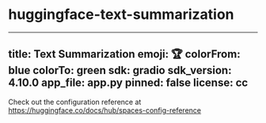 # huggingface-text-summarization

---
title: Text Summarization
emoji: 🏆
colorFrom: blue
colorTo: green
sdk: gradio
sdk_version: 4.10.0
app_file: app.py
pinned: false
license: cc
---
Check out the configuration reference at https://huggingface.co/docs/hub/spaces-config-reference
